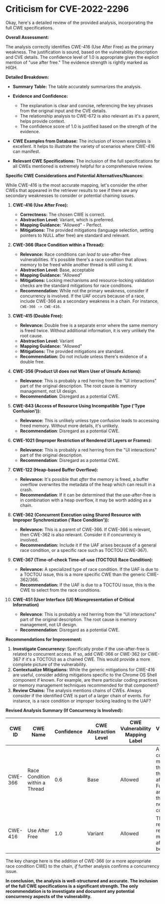 # Criticism for CVE-2022-2296

Okay, here's a detailed review of the provided analysis, incorporating the full CWE specifications.

**Overall Assessment:**

The analysis correctly identifies CWE-416 (Use After Free) as the primary weakness. The justification is sound, based on the vulnerability description and CVE details. The confidence level of 1.0 is appropriate given the explicit mention of "use after free."  The evidence strength is rightly marked as HIGH.

**Detailed Breakdown:**

*   **Summary Table:** The table accurately summarizes the analysis.

*   **Evidence and Confidence:**

    *   The explanation is clear and concise, referencing the key phrases from the original input and the CVE details.
    *   The relationship analysis to CWE-672 is also relevant as it's a parent, helps provide context.
    *   The confidence score of 1.0 is justified based on the strength of the evidence.

*   **CWE Examples from Database:** The inclusion of known examples is excellent. It helps to illustrate the variety of scenarios where CWE-416 can manifest.

*   **Relevant CWE Specifications:** The inclusion of the full specifications for all CWEs mentioned is extremely helpful for a comprehensive review.

**Specific CWE Considerations and Potential Alternatives/Nuances:**

While CWE-416 is the most accurate mapping, let's consider the other CWEs that appeared in the retriever results to see if there are any secondary weaknesses to consider or potential chaining issues.

1.  **CWE-416 (Use After Free):**
    *   **Correctness:** The chosen CWE is correct.
    *   **Abstraction Level:** Variant, which is preferred.
    *   **Mapping Guidance:** "Allowed" - Perfect.
    *   **Mitigations:** The provided mitigations (language selection, setting pointers to NULL after free) are standard and relevant.

2.  **CWE-366 (Race Condition within a Thread):**
    *   **Relevance:** Race conditions can *lead to* use-after-free vulnerabilities.  It's possible there's a race condition that allows memory to be freed while another thread is still using it.
    *   **Abstraction Level:** Base, acceptable
    *   **Mapping Guidance:** "Allowed"
    *   **Mitigations:** Locking mechanisms and resource-locking validation checks are the standard mitigations for race conditions.
    *   **Recommendation:** While not the primary weakness, consider if concurrency is involved. If the UAF occurs because of a race, include CWE-366 as a secondary weakness in a chain. For instance, `CWE-366 -> CWE-416`.

3.  **CWE-415 (Double Free):**
    *   **Relevance:** Double free is a separate error where the same memory is freed twice.  Without additional information, it is very unlikely the root cause.
    *   **Abstraction Level:** Variant
    *   **Mapping Guidance:** "Allowed"
    *   **Mitigations:** The provided mitigations are standard.
    *   **Recommendation:** Do not include unless there's evidence of a double free.

4.  **CWE-356 (Product UI does not Warn User of Unsafe Actions):**
     * **Relevance**: This is probably a red herring from the "UI interactions" part of the original description. The root cause is memory management, not UI design.
     * **Recommendation**: Disregard as a potential CWE.

5.  **CWE-843 (Access of Resource Using Incompatible Type ('Type Confusion')):**
    *   **Relevance:**  This is unlikely unless type confusion leads to accessing freed memory. Without more details, it's unlikely.
    *    **Recommendation**: Disregard as a potential CWE.

6.  **CWE-1021 (Improper Restriction of Rendered UI Layers or Frames):**
    *   **Relevance:**  This is probably a red herring from the "UI interactions" part of the original description.
    *   **Recommendation**: Disregard as a potential CWE.

7.  **CWE-122 (Heap-based Buffer Overflow):**
    *   **Relevance:** It's possible that *after* the memory is freed, a buffer overflow overwrites the metadata of the heap which can result in a crash.
    *   **Recommendation**: If it can be determined that the use-after-free is in combination with a heap overflow, it may be worth adding as a chain.

8.  **CWE-362 (Concurrent Execution using Shared Resource with Improper Synchronization ('Race Condition')):**
    * **Relevance:** This is a parent of CWE-366.  If CWE-366 is relevant, then CWE-362 is also relevant.  Consider it if concurrency is involved.
    * **Recommendation:** Include it if the UAF arises because of a general race condition, or a specific race such as TOCTOU (CWE-367).

9.  **CWE-367 (Time-of-check Time-of-use (TOCTOU) Race Condition):**
    * **Relevance:** A specialized type of race condition. If the UAF is due to a TOCTOU issue, this is a more specific CWE than the generic CWE-362/366.
    * **Recommendation:** If the UAF is due to a TOCTOU issue, this is the CWE to select from the race conditions.

10. **CWE-451 (User Interface (UI) Misrepresentation of Critical Information)**
     * **Relevance**: This is probably a red herring from the "UI interactions" part of the original description. The root cause is memory management, not UI design.
     * **Recommendation**: Disregard as a potential CWE.

**Recommendations for Improvement:**

1.  **Investigate Concurrency:**  Specifically probe if the use-after-free is related to concurrent access. If so, add CWE-366 or CWE-362 (or CWE-367 if it's a TOCTOU) as a chained CWE. This would provide a more complete picture of the vulnerability.
2.  **Contextualize Mitigations:**  While the generic mitigations for CWE-416 are useful, consider adding mitigations specific to the Chrome OS Shell component if known. For example, are there particular coding practices or memory management techniques recommended for that component?
3.  **Review Chains:** The analysis mentions chains of CWEs. Always consider if the identified CWE is part of a larger chain of events. For instance, is a race condition or improper locking leading to the UAF?

**Revised Analysis Summary (If Concurrency is Involved):**

| CWE ID      | CWE Name                                                                               | Confidence | CWE Abstraction Level | CWE Vulnerability Mapping Label | CWE-Vulnerability Mapping Notes                                                                                                                                                                        |
|-------------|----------------------------------------------------------------------------------------|------------|-----------------------|---------------------------------|------------------------------------------------------------------------------------------------------------------------------------------------------------------------------------------------------|
| CWE-366     | Race Condition within a Thread                                                        | 0.6        | Base                  | Allowed                        | A race condition may exist that enables the use-after-free.  Further analysis of the code is needed to confirm.                                                                                                    |
| CWE-416     | Use After Free                                                                       | 1.0        | Variant               | Allowed                        | The product reuses or references memory after it has been freed.                                                                                                                                      |

The key change here is the addition of CWE-366 (or a more appropriate race condition CWE) to the chain, *if* further analysis confirms a concurrency issue.

**In conclusion, the analysis is well-structured and accurate. The inclusion of the full CWE specifications is a significant strength.  The only recommendation is to investigate and document any potential concurrency aspects of the vulnerability.**